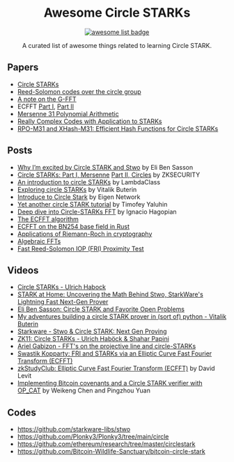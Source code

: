<div align="center">
  <h1 align="center">Awesome Circle STARKs</h1>
  <p align="center">
    <a href="https://github.com/sindresorhus/awesome">
      <img alt="awesome list badge" src="https://cdn.rawgit.com/sindresorhus/awesome/d7305f38d29fed78fa85652e3a63e154dd8e8829/media/badge.svg">
    </a>
  </p>

  <p align="center"> A curated list of awesome things related to learning Circle STARK.</p>
</div>

## Papers
- [Circle STARKs](https://eprint.iacr.org/2024/278)
- [Reed-Solomon codes over the circle group](https://eprint.iacr.org/2023/824.pdf)
- [A note on the G-FFT](https://eprint.iacr.org/2024/1036)
- ECFFT [Part I](https://arxiv.org/pdf/2107.08473), [Part II](https://eprint.iacr.org/2022/1542.pdf)
- [Mersenne 31 Polynomial Arithmetic](https://github.com/ingonyama-zk/papers/blob/main/Mersenne31_polynomial_arithmetic.pdf)
- [Really Complex Codes with Application to STARKs](https://eprint.iacr.org/2024/1620)
- [RPO-M31 and XHash-M31: Efficient Hash Functions for Circle STARKs](https://eprint.iacr.org/2024/1635)
## Posts

- [Why I’m excited by Circle STARK and Stwo](https://elibensasson.blog/why-im-excited-by-circle-stark-and-stwo/) by Eli Ben Sasson
- [Circle STARKs: Part I, Mersenne](https://www.zksecurity.xyz/blog/posts/circle-starks-1/) [Part II, Circles](https://blog.zksecurity.xyz/posts/circle-starks-2/) by ZKSECURITY
- [An introduction to circle STARKs](https://blog.lambdaclass.com/an-introduction-to-circle-starks/) by LambdaClass
- [Exploring circle STARKs](https://vitalik.eth.limo/general/2024/07/23/circlestarks.html) by Vitalik Buterin
- [Introduce to Circle Stark](https://eigenlab.medium.com/introduce-to-circle-stark-2830d261f839) by Eigen Network
- [Yet another circle STARK tutorial](https://research.chainsafe.io/blog/circle-starks/) by Timofey Yaluhin
- [Deep dive into Circle-STARKs FFT](https://ihagopian.com/posts/deep-dive-into-circle-starks-fft) by Ignacio Hagopian
- [The ECFFT algorithm](https://solvable.group/posts/ecfft/)
- [ECFFT on the BN254 base field in Rust](https://solvable.group/posts/ecfft-bn254/)
- [Applications of Riemann-Roch in cryptography](https://solvable.group/posts/riemann-roch-crypto/)
- [Algebraic FFTs](https://rje.li/24-07-03-alg-fft.html)
- [Fast Reed-Solomon IOP (FRI) Proximity Test](https://rot256.dev/post/fri/)


## Videos
- [Circle STARKs - Ulrich Habock](https://www.youtube.com/watch?v=FnqbH-02vFo)
- [STARK at Home: Uncovering the Math Behind Stwo, StarkWare's Lightning Fast Next-Gen Prover](https://www.youtube.com/watch?v=s2Q0izwoNgs)
- [Eli Ben Sasson: Circle STARK and Favorite Open Problems](https://www.youtube.com/watch?v=Jau3_EHtH1s)
- [My adventures building a circle STARK prover in (sort of) python - Vitalik Buterin](https://www.youtube.com/watch?v=V4QMgYvsKrg)
- [Starkware - Stwo & Circle STARK: Next Gen Proving](https://www.youtube.com/watch?v=dl-igdDjJsQ)
- [ZK11: Circle STARKs - Ulrich Haböck & Shahar Papini](https://www.youtube.com/watch?v=NAhLYMysSdk)
- [Ariel Gabizon - FFT's on the projective line and circle-STARKs](https://www.youtube.com/watch?v=d1f9sBajj10)
- [Swastik Kopparty: FRI and STARKs via an Elliptic Curve Fast Fourier Transform (ECFFT)](https://www.youtube.com/watch?v=7Trj7tQ-3Ug)
- [zkStudyClub: Elliptic Curve Fast Fourier Transform (ECFFT)](https://www.youtube.com/watch?v=kQZvBXLZ8dM) by David Levit
- [Implementing Bitcoin covenants and a Circle STARK verifier with OP_CAT](https://www.youtube.com/watch?v=tA-nzWJp1DI&list=PLsJf5BIiWfuFFbzUSwuq4PnW494De5VXT&index=4) by Weikeng Chen and Pingzhou Yuan
## Codes
- https://github.com/starkware-libs/stwo
- https://github.com/Plonky3/Plonky3/tree/main/circle
- https://github.com/ethereum/research/tree/master/circlestark
- https://github.com/Bitcoin-Wildlife-Sanctuary/bitcoin-circle-stark
